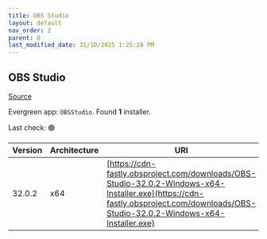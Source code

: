 ```yaml
---
title: OBS Studio
layout: default
nav_order: 2
parent: O
last_modified_date: 31/10/2025 1:25:28 PM
---
```


## OBS Studio

[Source](https://obsproject.com/)

Evergreen app: `OBSStudio`. Found **1** installer.

Last check: 🟢

| Version | Architecture | URI                                                                                                                                                                                |
| ------- | ------------ | ---------------------------------------------------------------------------------------------------------------------------------------------------------------------------------- |
| 32.0.2  | x64          | [https://cdn-fastly.obsproject.com/downloads/OBS-Studio-32.0.2-Windows-x64-Installer.exe](https://cdn-fastly.obsproject.com/downloads/OBS-Studio-32.0.2-Windows-x64-Installer.exe) |
